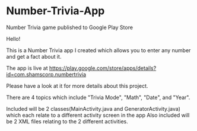# Number-Trivia-App
Number Trivia game published to Google Play Store

Hello!

This is a Number Trivia app I created which allows you to enter 
any number and get a fact about it.

The app is live at https://play.google.com/store/apps/details?id=com.shamscorp.numbertrivia

Please have a look at it for more details about this project.

There are 4 topics which include "Trivia Mode", "Math", "Date", and "Year".

Included will be 2 classes(MainActivity.java and GeneratorActivity.java) which each relate to a different activity screen in the app
Also included will be 2 XML files relating to the 2 different activities.

